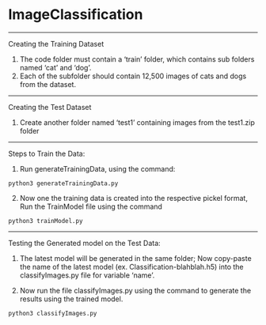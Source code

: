 # ImageClassification

---------------------------------------------------------------------------------------------------------------
Creating the Training Dataset
1. The code folder must contain a ‘train’ folder, which contains sub folders named ‘cat’ and ‘dog’.
2. Each of the subfolder should contain 12,500 images of cats and dogs from the dataset.

--------------------------------------------------------------------------------------------------------------
Creating the Test Dataset
1. Create another folder named ‘test1’ containing images from the test1.zip folder

--------------------------------------------------------------------------------------------------------------
Steps to Train the Data:
1. Run generateTrainingData, using the command:
```
python3 generateTrainingData.py
```

2. Now one the training data is created into the respective pickel format, Run the TrainModel file using the command
```
python3 trainModel.py
```

-------------------------------------------------------------------------------------------------------------
Testing the Generated model on the Test Data:
1. The latest model will be generated in the same folder; Now copy-paste the name of the latest model (ex. Classification-blahblah.h5) into the classifyImages.py file for variable ‘name’.

2. Now run the file classifyImages.py using the command to generate the results using the trained model.
```
python3 classifyImages.py
```
